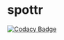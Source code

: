 # spottr

[![Codacy Badge](https://api.codacy.com/project/badge/Grade/dc4651063a7f4262abd4b5d3e05623bb)](https://app.codacy.com/gh/CPEN321-Spottr/spottr?utm_source=github.com&utm_medium=referral&utm_content=CPEN321-Spottr/spottr&utm_campaign=Badge_Grade)

